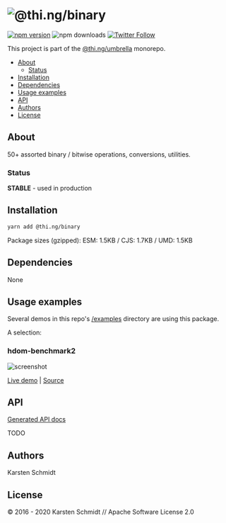 <!-- This file is generated - DO NOT EDIT! -->

# ![@thi.ng/binary](https://media.thi.ng/umbrella/banners/thing-binary.svg?1581297776)

[![npm version](https://img.shields.io/npm/v/@thi.ng/binary.svg)](https://www.npmjs.com/package/@thi.ng/binary)
![npm downloads](https://img.shields.io/npm/dm/@thi.ng/binary.svg)
[![Twitter Follow](https://img.shields.io/twitter/follow/thing_umbrella.svg?style=flat-square&label=twitter)](https://twitter.com/thing_umbrella)

This project is part of the
[@thi.ng/umbrella](https://github.com/thi-ng/umbrella/) monorepo.

- [About](#about)
  - [Status](#status)
- [Installation](#installation)
- [Dependencies](#dependencies)
- [Usage examples](#usage-examples)
- [API](#api)
- [Authors](#authors)
- [License](#license)

## About

50+ assorted binary / bitwise operations, conversions, utilities.

### Status

**STABLE** - used in production

## Installation

```bash
yarn add @thi.ng/binary
```

Package sizes (gzipped): ESM: 1.5KB / CJS: 1.7KB / UMD: 1.5KB

## Dependencies

None

## Usage examples

Several demos in this repo's
[/examples](https://github.com/thi-ng/umbrella/tree/develop/examples)
directory are using this package.

A selection:

### hdom-benchmark2 <!-- NOTOC -->

![screenshot](https://raw.githubusercontent.com/thi-ng/umbrella/develop/assets/examples/hdom-benchmark2.png)

[Live demo](https://demo.thi.ng/umbrella/hdom-benchmark2/) | [Source](https://github.com/thi-ng/umbrella/tree/develop/examples/hdom-benchmark2)

## API

[Generated API docs](https://docs.thi.ng/umbrella/binary/)

TODO

## Authors

Karsten Schmidt

## License

&copy; 2016 - 2020 Karsten Schmidt // Apache Software License 2.0
